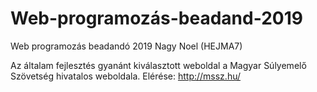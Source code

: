 # Web-programozás-beadand-2019
Web programozás beadandó 2019 Nagy Noel (HEJMA7)

Az általam fejlesztés gyanánt kiválasztott weboldal a Magyar Súlyemelő Szövetség hivatalos weboldala. Elérése:
http://mssz.hu/

